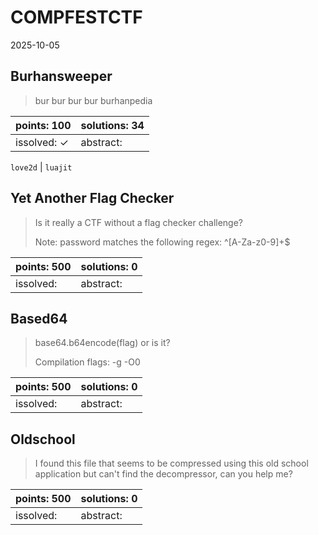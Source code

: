 ﻿# COMPFESTCTF

2025-10-05

## Burhansweeper

> bur bur bur bur burhanpedia

| points: 100 | solutions: 34 |
|-------|-------|
| issolved: ✓ | abstract:  |

`love2d` | `luajit`

## Yet Another Flag Checker

> Is it really a CTF without a flag checker challenge?
> 
> Note: password matches the following regex: ^[A-Za-z0-9]+$

| points: 500 | solutions: 0 |
|-------|-------|
| issolved:  | abstract:  |

## Based64

> base64.b64encode(flag) or is it?
> 
> Compilation flags: -g -O0

| points: 500 | solutions: 0 |
|-------|-------|
| issolved:  | abstract:  |

## Oldschool

> I found this file that seems to be compressed using this old school application but can't find the decompressor, can you help me?

| points: 500 | solutions: 0 |
|-------|-------|
| issolved:  | abstract:  |

